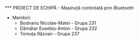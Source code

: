 *** PROIECT DE ECHIPĂ - Mașinuță controlată prin Bluetooth

* Membrii:
    - Bodnariu Nicolae-Matei - Grupa 231
    - Dămătar Eusebiu-Anton - Grupa 232
    - Tomuța Răzvan - Grupa 237
